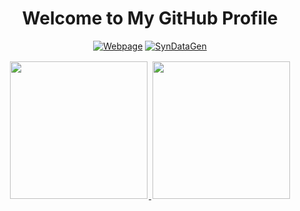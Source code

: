 <div align="center">

# Welcome to My GitHub Profile

[![Webpage](https://img.shields.io/badge/Portfolio-Visit%20My%20Webpage-blue?style=for-the-badge&logo=github&logoColor=white)](https://kayua.github.io)
[![SynDataGen](https://img.shields.io/badge/Research%20SynDataGen%20Library-red?style=for-the-badge&logo=github&logoColor=white)](https://kayua.github.io/SyntheticDataGen.github.io/)

</div>

<p align="center">
  <a href="https://github.com/kayua">
    <img height="220em" style="padding: 2px;" src="https://github-readme-stats.vercel.app/api?username=kayua&show_icons=true&theme=default&include_all_commits=true&count_private=true&token=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"/>
    <img height="220em" style="padding: 2px;" src="https://github-readme-stats.vercel.app/api/top-langs/?username=kayua&layout=compact&langs_count=12&theme=default&token=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"/>
  </a>
</p>
